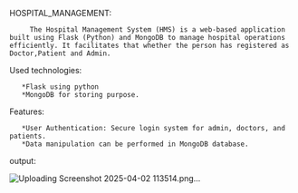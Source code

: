 HOSPITAL_MANAGEMENT:

         The Hospital Management System (HMS) is a web-based application built using Flask (Python) and MongoDB to manage hospital operations efficiently. It facilitates that whether the person has registered as Doctor,Patient and Admin.
         
Used technologies:

       *Flask using python
       *MongoDB for storing purpose.
       
Features:

       *User Authentication: Secure login system for admin, doctors, and patients.
       *Data manipulation can be performed in MongoDB database.
       
output:


![Uploading Screenshot 2025-04-02 113514.png…]()

